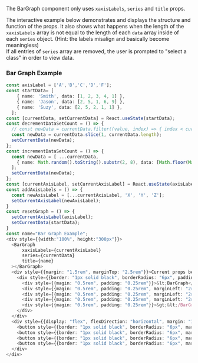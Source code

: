 The BarGraph component only uses `xaxisLabels`, `series` and `title` props.  

The interactive example below demonstrates and displays the structure and function of the props. It also shows what happens when the length of the `xaxisLabels` array is not equal to the length of each `data` array inside of each `series` object. (Hint: the labels misalign and basically become meaningless)  
If all entries of `series` array are removed, the user is prompted to "select a class" in order to view data. 


### Bar Graph Example
``` ts
const axisLabel = ['A','B','C','D','F'];
const startData= [
    { name: 'Smith', data: [1, 2, 3, 4, 1] },
    { name: 'Jason', data: [2, 5, 1, 6, 9] },
    { name: 'Suzy', data: [2, 5, 2, 1, 1] },
  ];
const [currentData, setCurrentData] = React.useState(startData);
const decrementDataSetCount = () => {
  // const newData = currentData.filter((value, index) => { index < currentData.length-1})
  const newData = currentData.slice(1, currentData.length);
  setCurrentData(newData);
};
const incrementDataSetCount = () => {
  const newData = [ ...currentData,
    { name: Math.random().toString().substr(2, 8), data: [Math.floor(Math.random() * 10), Math.floor(Math.random() * 10), Math.floor(Math.random() * 10), Math.floor(Math.random() * 10), Math.floor(Math.random() * 10)] },
  ];
  setCurrentData(newData);
};
const [currentAxisLabel, setCurrentAxisLabel] = React.useState(axisLabel);
const addAxisLabels = () => {
  const newAxisLabel = [...currentAxisLabel, 'X', 'Y', 'Z'];
  setCurrentAxisLabel(newAxisLabel);
}
const resetGraph = () => {
  setCurrentAxisLabel(axisLabel);
  setCurrentData(startData);
}
const name="Bar Graph Example";
<div style={{width:"100%", height:"300px"}}>
  <BarGraph 
      xaxisLabels={currentAxisLabel}
      series={currentData}
      title={name}
  ></BarGraph>
  <div style={{margin: "1.5rem", marginTop: "2.5rem"}}>Current props being passed to the <code>BarGraph</code> component:
    <div style={{border: "1px solid black", borderRadius: "6px", padding: "1rem"}}><code>
      <div style={{magin: "0.5rem", padding: "0.25rem"}}>&lt;BarGraph</div>
      <div style={{magin: "0.5rem", padding: "0.25rem", marginLeft: "2rem"}}><strong>xaxisLabels</strong> = [{currentAxisLabel.map(label => label+", ")}]</div>
      <div style={{magin: "0.5rem", padding: "0.25rem", marginLeft: "2rem"}}><strong>series</strong> = [{currentData.map(data => JSON.stringify(data)+",  ")}]</div>
      <div style={{magin: "0.5rem", padding: "0.25rem", marginLeft: "2rem"}}><strong>title</strong> = "{name}"</div>
      <div style={{magin: "0.5rem", padding: "0.25rem"}}>&gt;&lt;/BarGraph&gt;</div></code>
    </div>
  </div>
  <div style={{display: "flex", flexDirection: "horizontal", margin: "1rem"}}>
    <button style={{border: "1px solid black", borderRadius: "6px", margin: "0.65rem", padding: "0.5rem"}} onClick={(e)=>(incrementDataSetCount())}>Add Another Series</button>
    <button style={{border: "1px solid black", borderRadius: "6px", margin: "0.65rem", padding: "0.5rem"}} onClick={(e)=>(decrementDataSetCount())}>Remove A Series</button>
    <button style={{border: "1px solid black", borderRadius: "6px", margin: "0.65rem", padding: "0.5rem"}} onClick={(e)=>(addAxisLabels())}>Add Three xaxisLabels</button>
    <button style={{border: "1px solid black", borderRadius: "6px", margin: "0.65rem", padding: "0.5rem"}} onClick={(e)=>(resetGraph())}>Reset Graph</button>
  </div>
</div>
```
